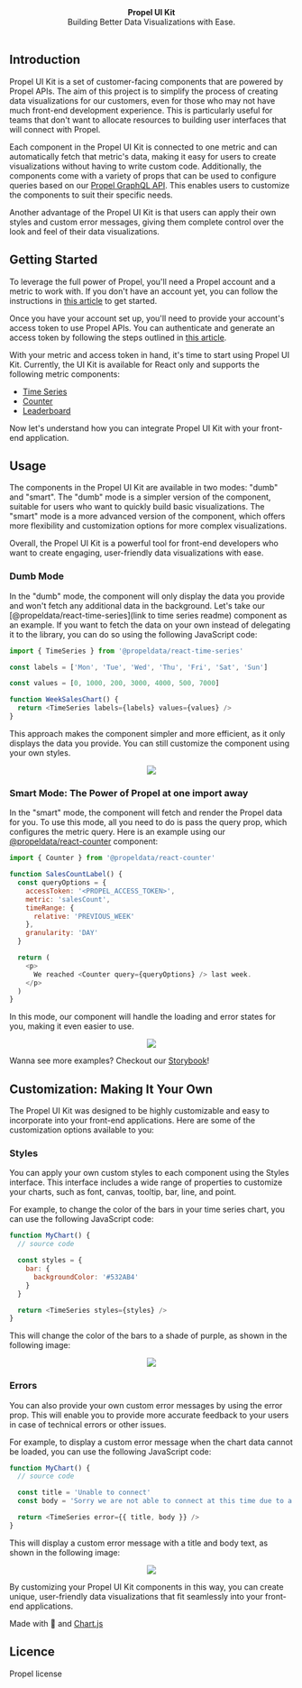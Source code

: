 <div align="center"><strong>Propel UI Kit</strong></div>
<div align="center">Building Better Data Visualizations with Ease.</div>
<br />

## Introduction

Propel UI Kit is a set of customer-facing components that are powered by Propel APIs. The aim of this project is to simplify the process of creating data visualizations for our customers, even for those who may not have much front-end development experience. This is particularly useful for teams that don't want to allocate resources to building user interfaces that will connect with Propel.

Each component in the Propel UI Kit is connected to one metric and can automatically fetch that metric's data, making it easy for users to create visualizations without having to write custom code. Additionally, the components come with a variety of props that can be used to configure queries based on our [Propel GraphQL API](https://propeldata.com/docs/api/about-the-graphql-api). This enables users to customize the components to suit their specific needs.

Another advantage of the Propel UI Kit is that users can apply their own styles and custom error messages, giving them complete control over the look and feel of their data visualizations.

## Getting Started

To leverage the full power of Propel, you'll need a Propel account and a metric to work with. If you don't have an account yet, you can follow the instructions in [this article](https://propeldata.com/docs/metrics) to get started.

Once you have your account set up, you'll need to provide your account's access token to use Propel APIs. You can authenticate and generate an access token by following the steps outlined in [this article](https://propeldata.com/docs/api/authentication#step-2-generate-an-access-token).

With your metric and access token in hand, it's time to start using Propel UI Kit. Currently, the UI Kit is available for React only and supports the following metric components:

- [Time Series](https://github.com/propeldata/ui-kit/tree/main/packages/react/time-series)
- [Counter](https://github.com/propeldata/ui-kit/tree/main/packages/react/counter)
- [Leaderboard](https://github.com/propeldata/ui-kit/tree/main/packages/react/leaderboard)

Now let's understand how you can integrate Propel UI Kit with your front-end application.

## Usage

The components in the Propel UI Kit are available in two modes: "dumb" and "smart". The "dumb" mode is a simpler version of the component, suitable for users who want to quickly build basic visualizations. The "smart" mode is a more advanced version of the component, which offers more flexibility and customization options for more complex visualizations.

Overall, the Propel UI Kit is a powerful tool for front-end developers who want to create engaging, user-friendly data visualizations with ease.

### Dumb Mode

In the "dumb" mode, the component will only display the data you provide and won't fetch any additional data in the background. Let's take our [@propeldata/react-time-series](link to time series readme) component as an example. If you want to fetch the data on your own instead of delegating it to the library, you can do so using the following JavaScript code:

```javascript
import { TimeSeries } from '@propeldata/react-time-series'

const labels = ['Mon', 'Tue', 'Wed', 'Thu', 'Fri', 'Sat', 'Sun']

const values = [0, 1000, 200, 3000, 4000, 500, 7000]

function WeekSalesChart() {
  return <TimeSeries labels={labels} values={values} />
}
```

This approach makes the component simpler and more efficient, as it only displays the data you provide. You can still customize the component using your own styles.

<p align="center">
  <img src="time-series">
</p>

### Smart Mode: The Power of Propel at one import away

In the "smart" mode, the component will fetch and render the Propel data for you. To use this mode, all you need to do is pass the query prop, which configures the metric query. Here is an example using our [@propeldata/react-counter](https://github.com/propeldata/ui-kit/tree/main/packages/react/time-series) component:

```javascript
import { Counter } from '@propeldata/react-counter'

function SalesCountLabel() {
  const queryOptions = {
    accessToken: '<PROPEL_ACCESS_TOKEN>',
    metric: 'salesCount',
    timeRange: {
      relative: 'PREVIOUS_WEEK'
    },
    granularity: 'DAY'
  }

  return (
    <p>
      We reached <Counter query={queryOptions} /> last week.
    </p>
  )
}
```

In this mode, our component will handle the loading and error states for you, making it even easier to use.

<p align="center">
  <img src="counter">
</p>

Wanna see more examples? Checkout our [Storybook](https://ui-kit-propeldata.vercel.app/)!

## Customization: Making It Your Own

The Propel UI Kit was designed to be highly customizable and easy to incorporate into your front-end applications. Here are some of the customization options available to you:

### Styles

You can apply your own custom styles to each component using the Styles interface. This interface includes a wide range of properties to customize your charts, such as font, canvas, tooltip, bar, line, and point.

For example, to change the color of the bars in your time series chart, you can use the following JavaScript code:

```javascript
function MyChart() {
  // source code

  const styles = {
    bar: {
      backgroundColor: '#532AB4'
    }
  }

  return <TimeSeries styles={styles} />
}
```

This will change the color of the bars to a shade of purple, as shown in the following image:

<p align="center">
  <img src="purple-time-series">
</p>

### Errors

You can also provide your own custom error messages by using the error prop. This will enable you to provide more accurate feedback to your users in case of technical errors or other issues.

For example, to display a custom error message when the chart data cannot be loaded, you can use the following JavaScript code:

```javascript
function MyChart() {
  // source code

  const title = 'Unable to connect'
  const body = 'Sorry we are not able to connect at this time due to a technical error.'

  return <TimeSeries error={{ title, body }} />
}
```

This will display a custom error message with a title and body text, as shown in the following image:

<p align="center">
  <img src="custom-error">
</p>

By customizing your Propel UI Kit components in this way, you can create unique, user-friendly data visualizations that fit seamlessly into your front-end applications.

Made with :purple_heart: and [Chart.js](https://www.chartjs.org/)

## Licence

Propel license
